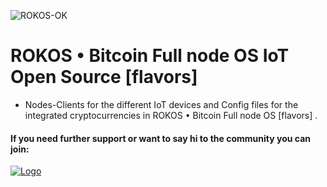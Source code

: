 ![ROKOS-OK](https://i.imgur.com/i5xr6Y2.png)

ROKOS • Bitcoin Full node OS IoT Open Source [flavors]
=========================== 
* Nodes-Clients for the different IoT devices and Config files for the integrated cryptocurrencies in ROKOS • Bitcoin Full node OS [flavors] .

#### If you need further support or want to say hi to the community you can join:

<a href="https://discord.io/bitcoin">
    <img alt="Logo" src="https://discordapp.com/api/guilds/213747404745211904/widget.png?style=banner2">
  </a>
